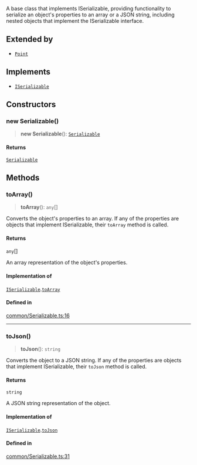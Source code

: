 A base class that implements ISerializable, providing functionality to serialize
an object's properties to an array or a JSON string, including nested objects
that implement the ISerializable interface.

## Extended by

- [`Point`](Point.md)

## Implements

- [`ISerializable`](../interfaces/ISerializable.md)

## Constructors

### new Serializable()

> **new Serializable**(): [`Serializable`](Serializable.md)

#### Returns

[`Serializable`](Serializable.md)

## Methods

### toArray()

> **toArray**(): `any`[]

Converts the object's properties to an array. If any of the properties
are objects that implement ISerializable, their `toArray` method is called.

#### Returns

`any`[]

An array representation of the object's properties.

#### Implementation of

[`ISerializable`](../interfaces/ISerializable.md).[`toArray`](../interfaces/ISerializable.md#toarray)

#### Defined in

[common/Serializable.ts:16](https://github.com/avolutions/canvas-painter/blob/main/src/common/Serializable.ts#L16)

***

### toJson()

> **toJson**(): `string`

Converts the object to a JSON string. If any of the properties
are objects that implement ISerializable, their `toJson` method is called.

#### Returns

`string`

A JSON string representation of the object.

#### Implementation of

[`ISerializable`](../interfaces/ISerializable.md).[`toJson`](../interfaces/ISerializable.md#tojson)

#### Defined in

[common/Serializable.ts:31](https://github.com/avolutions/canvas-painter/blob/main/src/common/Serializable.ts#L31)
